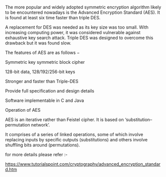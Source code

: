 The more popular and widely adopted symmetric encryption algorithm likely to be encountered nowadays is the 
Advanced Encryption Standard (AES). It is found at least six time faster than triple DES.

A replacement for DES was needed as its key size was too small. With increasing computing power, it was 
considered vulnerable against exhaustive key search attack. 
Triple DES was designed to overcome this drawback but it was found slow.

The features of AES are as follows −

Symmetric key symmetric block cipher

128-bit data, 128/192/256-bit keys

Stronger and faster than Triple-DES

Provide full specification and design details

Software implementable in C and Java

Operation of AES

AES is an iterative rather than Feistel cipher. It is based on ‘substitution–permutation network’. 

It comprises of a series of linked operations, some of which involve replacing inputs by specific outputs (substitutions) 
and others involve shuffling bits around (permutations).

for more details please refer :-

https://www.tutorialspoint.com/cryptography/advanced_encryption_standard.htm

